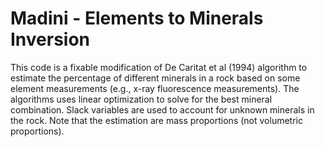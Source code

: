 # Madini - Elements to Minerals Inversion

This code is a fixable modification of De Caritat et al (1994) algorithm to estimate the percentage of different minerals in a rock based on some element measurements (e.g., x-ray fluorescence measurements). The algorithms uses linear optimization to solve for the best mineral combination. Slack variables are used to account for unknown minerals in the rock. Note that the estimation are mass proportions (not volumetric proportions). 

